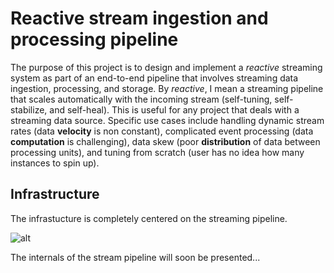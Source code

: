 # Reactive stream ingestion and processing pipeline

The purpose of this project is to design and implement a *reactive* streaming system as part of an end-to-end pipeline that involves streaming data ingestion, processing, and storage. By *reactive*, I mean a streaming pipeline that scales automatically with the incoming stream (self-tuning, self-stabilize, and self-heal). This is useful for any project that deals with a streaming data source. Specific use cases include handling dynamic stream rates (data **velocity** is non constant), complicated event processing (data **computation** is challenging), data skew (poor **distribution** of data between processing units), and tuning from scratch (user has no idea how many instances to spin up).

## Infrastructure

The infrastucture is completely centered on the streaming pipeline.

![alt](https://github.com/chrischaplin/reactiveStream/blob/master/figs/DE_Project_Pipeline.jpg)

The internals of the stream pipeline will soon be presented...